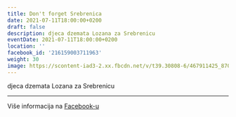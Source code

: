 ```yaml
---
title: Don't forget Srebrenica
date: 2021-07-11T18:00:00+0200
draft: false
description: djeca dzemata Lozana za Srebrenicu
eventDate: 2021-07-11T18:00:00+0200
location: ''
facebook_id: '216159003711963'
weight: 30
image: https://scontent-iad3-2.xx.fbcdn.net/v/t39.30808-6/467911425_8702124949883247_8451066247417132989_n.jpg?_nc_cat=103&ccb=1-7&_nc_sid=9e60e4&_nc_ohc=LVCiNrOFj8sQ7kNvwGIYO-i&_nc_oc=Adm8D_9W4mbS9r3o-7iG2aRkoAyrbqfsMiKvv6UYVXkfwUyiVuUE09C-nu0bRyHb4S0&_nc_zt=23&_nc_ht=scontent-iad3-2.xx&edm=ABTKTjYEAAAA&_nc_gid=8JEz0c1ozwlgxetBmzMypQ&oh=00_AfaDtjT6X-ri3PU_ynt61gl0GWcrgiP6AjIIkYzopFsakg&oe=68D7C319
---
```


djeca dzemata Lozana za Srebrenicu

---

Više informacija na [Facebook-u](https://facebook.com/events/216159003711963)